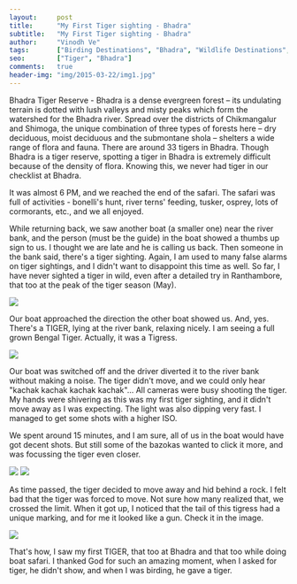 ```yaml
---
layout:     post
title:      "My First Tiger sighting - Bhadra"
subtitle:   "My First Tiger sighting - Bhadra"
author:     "Vinodh Ve"
tags:       ["Birding Destinations", "Bhadra", "Wildlife Destinations", "Tiger Destinations"]
seo: 		["Tiger", "Bhadra"]
comments:   true
header-img: "img/2015-03-22/img1.jpg"
---
```


<p>
Bhadra Tiger Reserve - Bhadra is a dense evergreen forest – its undulating terrain is dotted with lush valleys and misty peaks which form the watershed for the Bhadra river. Spread over the districts of Chikmangalur and Shimoga, the unique combination of three types of forests here – dry deciduous, moist deciduous and the submontane shola – shelters a wide range of flora and fauna. There are around 33 tigers in Bhadra. Though Bhadra is a tiger reserve, spotting a tiger in Bhadra is extremely difficult because of the density of flora. Knowing this, we never had tiger in our checklist at Bhadra.
</p>

<p>
It was almost 6 PM, and we reached the end of the safari. The safari was full of activities - bonelli's hunt, river terns' feeding, tusker, osprey, lots of cormorants, etc., and we all enjoyed.
</p>

<p>
While returning back, we saw another boat (a smaller one) near the river bank, and the person (must be the guide) in the boat showed a thumbs up sign to us. I thought we are late and he is calling us back. Then someone in the bank said, there's a tiger sighting. Again, I am used to many false alarms on tiger sightings, and I didn't want to disappoint this time as well. So far, I have never sighted a tiger in wild, even after a detailed try in Ranthambore, that too at the peak of the tiger season (May).
</p>

<img src="{{ site.baseurl }}/img/2015-03-22/img2.jpg">

<p>
Our boat approached the direction the other boat showed us. And, yes. There's a TIGER, lying at the river bank, relaxing nicely. I am seeing a full grown Bengal Tiger. Actually, it was a Tigress.
</p>

<img src="{{ site.baseurl }}/img/2015-03-22/img3.jpg">

<p>
Our boat was switched off and the driver diverted it to the river bank without making a noise. The tiger didn't move, and we could only hear "kachak kachak kachak kachak"... All cameras were busy shooting the tiger. My hands were shivering as this was my first tiger sighting, and it didn't move away as I was expecting. The light was also dipping very fast. I managed to get some shots with a higher ISO. 
</p>

<p>
We spent around 15 minutes, and I am sure, all of us in the boat would have got decent shots. But still some of the bazokas wanted to click it more, and was focussing the tiger even closer. 
</p>

<img src="{{ site.baseurl }}/img/2015-03-22/img4.jpg">
<img src="{{ site.baseurl }}/img/2015-03-22/img5.jpg">

<p>
As time passed, the tiger decided to move away and hid behind a rock. I felt bad that the tiger was forced to move. Not sure how many realized that, we crossed the limit. When it got up, I noticed that the tail of this tigress had a unique marking, and for me it looked like a gun. Check it in the image.
</p>


<img src="{{ site.baseurl }}/img/2015-03-22/img6.jpg">

<p>
That's how, I saw my first TIGER, that too at Bhadra and that too while doing boat safari. I thanked God for such an amazing moment, when I asked for tiger, he didn't show, and when I was birding, he gave a tiger. 
</p>
